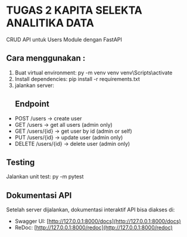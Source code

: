 # TUGAS 2 KAPITA SELEKTA ANALITIKA DATA
CRUD API untuk Users Module dengan FastAPI

## Cara menggunakan :
 1. Buat virtual environment:
    py -m venv venv
    venv\Scripts\activate
 2. Install dependencies:
    pip install -r requirements.txt
 3. jalankan server:
    ## Endpoint
- POST /users → create user
- GET /users → get all users (admin only)
- GET /users/{id} → get user by id (admin or self)
- PUT /users/{id} → update user (admin only)
- DELETE /users/{id} → delete user (admin only)

## Testing
Jalankan unit test: 
py -m pytest
    
## Dokumentasi API

Setelah server dijalankan, dokumentasi interaktif API bisa diakses di:

- Swagger UI: [http://127.0.0.1:8000/docs](http://127.0.0.1:8000/docs)
- ReDoc: [http://127.0.0.1:8000/redoc](http://127.0.0.1:8000/redoc)


